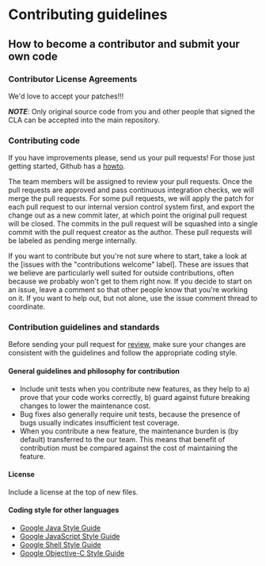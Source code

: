 # Contributing guidelines

## How to become a contributor and submit your own code

### Contributor License Agreements

We'd love to accept your patches!!!

***NOTE***: Only original source code from you and other people that signed the CLA can be accepted into the main repository.

### Contributing code

If you have improvements please, send us your pull requests! For those
just getting started, Github has a [howto](https://help.github.com/articles/using-pull-requests/).

The team members will be assigned to review your pull requests. Once the pull requests are approved and pass continuous integration checks, we will merge the pull requests.
For some pull requests, we will apply the patch for each pull request to our internal version control system first, and export the change out as a new commit later, at which point the original pull request will be closed. The commits in the pull request will be squashed into a single commit with the pull request creator as the author. These pull requests will be labeled as pending merge internally.

If you want to contribute but you're not sure where to start, take a look at the
[issues with the "contributions welcome" label].
These are issues that we believe are particularly well suited for outside
contributions, often because we probably won't get to them right now. If you
decide to start on an issue, leave a comment so that other people know that
you're working on it. If you want to help out, but not alone, use the issue
comment thread to coordinate.

### Contribution guidelines and standards

Before sending your pull request for
[review](https://github.com/kyoubee/MonitoringApp/pulls),
make sure your changes are consistent with the guidelines and follow the
appropriate coding style.

#### General guidelines and philosophy for contribution

* Include unit tests when you contribute new features, as they help to
  a) prove that your code works correctly, b) guard against future breaking
  changes to lower the maintenance cost.
* Bug fixes also generally require unit tests, because the presence of bugs
  usually indicates insufficient test coverage.
* When you contribute a new feature, the maintenance burden is (by
  default) transferred to the our team. This means that benefit of
  contribution must be compared against the cost of maintaining the feature.

#### License

Include a license at the top of new files.

#### Coding style for other languages

* [Google Java Style Guide](https://google.github.io/styleguide/javaguide.html)
* [Google JavaScript Style Guide](https://google.github.io/styleguide/jsguide.html)
* [Google Shell Style Guide](https://google.github.io/styleguide/shell.xml)
* [Google Objective-C Style Guide](https://google.github.io/styleguide/objcguide.html)